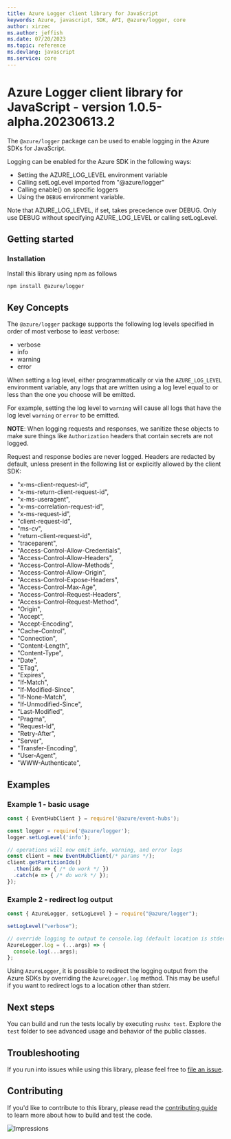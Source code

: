 ```yaml
---
title: Azure Logger client library for JavaScript
keywords: Azure, javascript, SDK, API, @azure/logger, core
author: xirzec
ms.author: jeffish
ms.date: 07/20/2023
ms.topic: reference
ms.devlang: javascript
ms.service: core
---
```

# Azure Logger client library for JavaScript - version 1.0.5-alpha.20230613.2 


The `@azure/logger` package can be used to enable logging in the Azure SDKs for JavaScript.

Logging can be enabled for the Azure SDK in the following ways:

- Setting the AZURE_LOG_LEVEL environment variable
- Calling setLogLevel imported from "@azure/logger"
- Calling enable() on specific loggers
- Using the `DEBUG` environment variable.

Note that AZURE_LOG_LEVEL, if set, takes precedence over DEBUG. Only use DEBUG without specifying AZURE_LOG_LEVEL or calling setLogLevel.

## Getting started

### Installation

Install this library using npm as follows

```
npm install @azure/logger
```

## Key Concepts

The `@azure/logger` package supports the following log levels
specified in order of most verbose to least verbose:

- verbose
- info
- warning
- error

When setting a log level, either programmatically or via the `AZURE_LOG_LEVEL` environment variable,
any logs that are written using a log level equal to or less than the one you choose
will be emitted.

For example, setting the log level to `warning` will cause all logs that have the log
level `warning` or `error` to be emitted.


**NOTE**: When logging requests and responses, we sanitize these objects to make sure things like `Authorization` headers that contain secrets are not logged. 

Request and response bodies are never logged. Headers are redacted by default, unless present in the following list or explicitly allowed by the client SDK:
- "x-ms-client-request-id",
- "x-ms-return-client-request-id",
- "x-ms-useragent",
- "x-ms-correlation-request-id",
- "x-ms-request-id",
- "client-request-id",
- "ms-cv",
- "return-client-request-id",
- "traceparent", 
- "Access-Control-Allow-Credentials",
- "Access-Control-Allow-Headers",
- "Access-Control-Allow-Methods",
- "Access-Control-Allow-Origin",
- "Access-Control-Expose-Headers",
- "Access-Control-Max-Age",
- "Access-Control-Request-Headers",
- "Access-Control-Request-Method",
- "Origin",
- "Accept",
- "Accept-Encoding",
- "Cache-Control",
- "Connection",
- "Content-Length",
- "Content-Type",
- "Date",
- "ETag",
- "Expires",
- "If-Match",
- "If-Modified-Since",
- "If-None-Match",
- "If-Unmodified-Since",
- "Last-Modified",
- "Pragma",
- "Request-Id",
- "Retry-After",
- "Server",
- "Transfer-Encoding",
- "User-Agent",
- "WWW-Authenticate",

## Examples

### Example 1 - basic usage

```js
const { EventHubClient } = require('@azure/event-hubs');

const logger = require('@azure/logger');
logger.setLogLevel('info');

// operations will now emit info, warning, and error logs
const client = new EventHubClient(/* params */);
client.getPartitionIds()
  .then(ids => { /* do work */ })
  .catch(e => { /* do work */ });
});
```

### Example 2 - redirect log output

```js
const { AzureLogger, setLogLevel } = require("@azure/logger");

setLogLevel("verbose");

// override logging to output to console.log (default location is stderr)
AzureLogger.log = (...args) => {
  console.log(...args);
};
```

Using `AzureLogger`, it is possible to redirect the logging output from the Azure SDKs by
overriding the `AzureLogger.log` method. This may be useful if you want to redirect logs to
a location other than stderr.

## Next steps

You can build and run the tests locally by executing `rushx test`. Explore the `test` folder to see advanced usage and behavior of the public classes.

## Troubleshooting

If you run into issues while using this library, please feel free to [file an issue](https://github.com/Azure/azure-sdk-for-js/issues/new).

## Contributing

If you'd like to contribute to this library, please read the [contributing guide](https://github.com/Azure/azure-sdk-for-js/blob/main/CONTRIBUTING.md) to learn more about how to build and test the code.

![Impressions](https://azure-sdk-impressions.azurewebsites.net/api/impressions/azure-sdk-for-js%2Fsdk%2Fcore%2Flogger%2FREADME.png)

